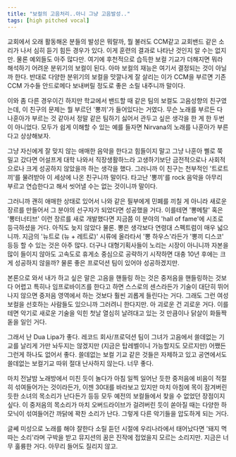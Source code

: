 ```yaml
---
title: "보컬의 고음처리..아니 그냥 고음발성.."
tags: [high pitched vocal]
---
```


교회에서 오래 활동해온 분들의 발성은 뭐랄까, 뭘 불러도 CCM같고 교회밴드 같은 소리가 나서 심히 듣기 힘든 경우가 있다. 이게 훈련의 결과로 나타난 것인지 알 수는 없지만. 물론 예외들도 아주 많다만. 여기에 후천적으로 습득한 보컬 기교가 더해지면 뭐라 해석하기 어려운 분위기의 보컬이 된다. 아마 보컬의 재능은 여기서 결정되는 것이 아닐까 한다. 반대로 다양한 분위기의 보컬을 맛깔나게 잘 살리는 이가 CCM을 부르면 기존 CCM 가수들 안드로메다 보내버릴 정도로 좋은 소릴 내주니까 말이다. 

이와 좀 다른 경우이긴 하지만 학교에서 밴드할 때 같은 팀의 보컬도 고음성향의 친구였는데, 이 친구의 문제는 뭘 부르던 '뽕끼'가 들어있다는 거였다. 무슨 노래를 부르든 다 나훈아가 부르는 것 같아서 정말 같은 팀하기 싫어서 관두고 싶은 생각을 한 게 한 두번이 아니었다. 모두가 쉽게 이해할 수 있는 예를 들자면 Nirvana의 노래를 나훈아가 부른다고 상상해보자. 

그냥 자신에게 잘 맞지 않는 애매한 음악을 한다고 힘들이지 말고 그냥 나훈아 삘로 쭉 밀고 갔다면 어설프게 대학 나와서 직장생활하느라 고생하기보단 금전적으로나 사회적으로나 크게 성공하지 않았을까 하는 생각을 했다. 그러니까 이 친구는 천부적인 '트로트끼'를 물려받아 이 세상에 나온 친구니까 말이다. 타고난 '뽕끼'를 rock 음악을 아무리 부르고 연습한다고 해서 씻어낼 수는 없는 것이니까 말이다.

그러니까 괜히 애매한 상태로 있어서 나와 같은 필부에게 민폐를 끼칠 게 아니라 새로운 장르를 만들어서 그 분야의 선구자가 되었다면 성공했을 거다. 이를테면 '뽕메탈' 혹은 '뽕터너티브' 이런 장르를 새로 개발했다면 지금쯤 이 분야의 'hall of fame'에 시조로 등극하셨을 거다. 아직도 늦지 않았다 물론. 뽕은 생각보다 연령대 스펙트럼이 매우 넓으니까. 지금의 '뉴트로 (뉴 + 레트로)' 시류에 올라타서 '뽕 하우스'라든가 '뽕끼 디스코' 등등 할 수 있는 것은 아주 많다. 더구나 대형기획사들이 노리는 시장이 아니니까 자본을 많이 들이지 않아도 고속도로 휴게소 중심으로 공략하기 시작하면 대충 10년 후에는 크게 성공하지 않을까? 물론 좋은 프로덕션 팀이 있어야 성공하겠지만. 

본론으로 와서 내가 하고 싶은 말은 고음을 핸들링 하는 것은 중저음을 핸들링하는 것보다 어렵고 특히나 임프로바이즈를 한다고 하면 스스로의 센스라든가 기술이 대단히 뛰어나지 않으면 중저음 영역에서 하는 것보다 훨씬 괴롭게 들린다는 거다. 그래도 그런 여성보컬을 선호하는 사람들도 있으니까 그러려니 한다지만. 아 괴로운 건 괴로운 거다. 이를테면 악기로 새로운 기술을 익힌 첫날 열심히 날려대고 있는 것 만큼이나 닭살이 화들짝 돋을 일인 거다.

그래서 난 Dua Lipa가 좋다. 레코드 회사/프로덕션 팀이 그녀가 고음에서 쓸데없는 기교를 날리게 가만 놔두지는 않겠지만 (지금은 탑레벨이니 가능할지도 모르지만) 어쨌든 그런게 하나도 없어서 좋다. 쓸데없는 보컬 기교 같은 것들은 자제하고 있고 공연에서도 쓸데없는 보컬기교 따위 절대 난사하지 않는다. 너무 좋다. 

마치 전날밤 노래방에서 미친 듯이 놀다가 아침 일찍 일어난 듯한 중저음에 비음이 적절히 섞여들어가는 것이라든가, 이젠 30대를 바라보고 있지만 마치 아침에 목이 잠겨버린 듯한 소녀의 목소리가 난다든가 등등 모두 예전의 보컬들에서 찾을 수 없었던 장점이지 싶다. 이 중저음의 목소리가 마치 오버드라이브가 걸려버린 듯이 쏟아질 때는 다양한 하모닉이 섞여들어간 까닭에 꽉찬 소리가 난다. 그렇게 다른 악기들을 압도하게 되는 거다. 

글쎄 미성으로 노래를 해야 잘한다 소릴 듣던 시절에 우리나라에서 태어났다면 '돼지 멱 따는 소리'라며 구박을 받고 뮤지션의 꿈은 진작에 접었을지 모르는 소리지만. 지금은 너무 훌륭한 거다. 아무리 들어도 질리지 않고. 

